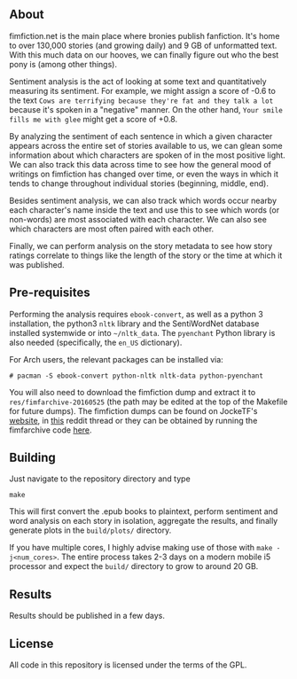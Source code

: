 About
------
fimfiction.net is the main place where bronies publish fanfiction. It's home to over 130,000 stories (and growing daily) and 9 GB of unformatted text. With this much data on our hooves, we can finally figure out who the best pony is (among other things).

Sentiment analysis is the act of looking at some text and quantitatively
measuring its sentiment.
For example, we might assign a score of -0.6 to the text
`Cows are terrifying because they're fat and they talk a lot`
because it's spoken in a "negative" manner. On the other hand,
`Your smile fills me with glee`
might get a score of +0.8.

By analyzing the sentiment of each sentence in which a given character
appears across the entire set of stories available to us, we can glean
some information about which characters are spoken of in the most positive
light. We can also track this data across time to see how the general mood
of writings on fimfiction has changed over time, or even the ways in which
it tends to change throughout individual stories (beginning, middle, end).

Besides sentiment analysis, we can also track which words occur nearby
each character's name inside the text and use this to see which words
(or non-words) are most associated with each character. We can also see
which characters are most often paired with each other.

Finally, we can perform analysis on the story metadata to see how story
ratings correlate to things like the length of the story or the time at
which it was published.



Pre-requisites
------

Performing the analysis requires `ebook-convert`, as well as a python 3
installation, the python3 `nltk` library and the SentiWordNet database
installed systemwide or into `~/nltk_data`.
The `pyenchant` Python library is also needed (specifically, the `en_US` dictionary).

For Arch users, the relevant packages can be installed via:
```
# pacman -S ebook-convert python-nltk nltk-data python-pyenchant
```

You will also need to download the fimfiction dump and extract it to `res/fimfarchive-20160525` (the path may be edited at the top of the Makefile
for future dumps).
The fimfiction dumps can be found on JockeTF's
[website](http://jocketf.se/files/fimfarchive/), in
[this](https://www.reddit.com/r/mylittlepony/comments/4l5o3p/fimfarchive_20160525_released_all_stories_on/)
reddit thread or they can be obtained by running the fimfarchive code
[here](https://github.com/JockeTF/fimfarchive).



Building
------
Just navigate to the repository directory and type
```
make
```

This will first convert the .epub books to plaintext, perform
sentiment and word analysis on each story in isolation, aggregate the
results, and finally generate plots in the `build/plots/` directory.

If you have multiple cores, I highly advise making use of those with
`make -j<num_cores>`. The entire process takes 2-3 days on a modern mobile i5 processor and expect the `build/` directory to grow to around 20 GB.



Results
------

Results should be published in a few days.



License
------

All code in this repository is licensed under the terms of the GPL.
